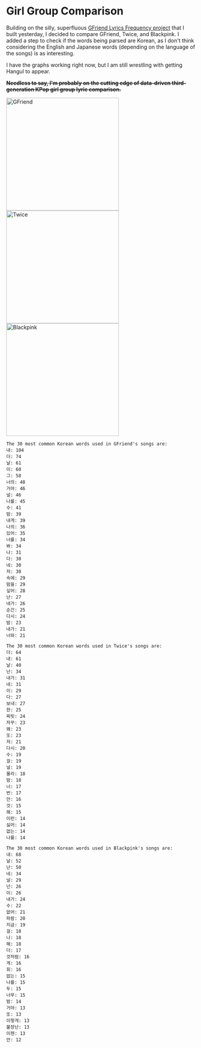 # Girl Group Comparison
Building on the silly, superfluous [GFriend Lyrics Frequency project](https://github.com/jbecker7/GFriend-Lyrics-Frequency) that I built yesterday, I decided to compare GFriend, Twice, and Blackpink. I added a step to check if the words being parsed are Korean, as I don't think considering the English and Japanese words (depending on the language of the songs) is as interesting. 

I have the graphs working right now, but I am still wrestling with getting Hangul to appear.

<s><b>Needless to say, I'm probably on the cutting edge of data-driven third-generation KPop girl group lyric comparison.</b></s>

<img src="https://i.pinimg.com/originals/18/b8/86/18b8865330c1dde73b3a5472b94593b1.jpg" alt="GFriend" width="300"/>

<img src="https://lh3.googleusercontent.com/l4z8Sh5vRWmCIPW0zlgGxCqeV4N9xtbHwuWceIVUkpJhYPUeFLTCjt_Ogo9sAu9aEpREbv5NW5O-a8SzQDTqaZwcJ1aXoGF-4k6WZYj16vSQ_A=w1200-h600-pp-rj-s365" alt="Twice" width="300"/>

<img src="https://imgs.search.brave.com/2E8CDMnE-FbbLTO3Kp6pXQHmsoV4vdJ8ae_1wBLLQmg/rs:fit:1001:539:1/g:ce/aHR0cHM6Ly93d3cu/YWxsa3BvcC5jb20v/dXBsb2FkLzIwMTkv/MDIvY29udGVudC8w/ODEwNTEvMjAxOTAy/MDgtYmxhY2twaW5r/anBnLmpwZw" alt="Blackpink" width="300"/>





```
The 30 most common Korean words used in GFriend's songs are:
내: 104
더: 74
날: 61
이: 60
그: 58
너의: 48
거야: 46
널: 46
나를: 45
수: 41
맘: 39
내게: 39
나의: 36
있어: 35
너를: 34
봐: 34
나: 31
다: 30
네: 30
저: 30
속에: 29
맘을: 29
싶어: 28
난: 27
네가: 26
순간: 25
다시: 24
밤: 23
내가: 21
너와: 21
```

```
The 30 most common Korean words used in Twice's songs are:
더: 64
내: 61
날: 40
난: 34
내가: 31
네: 31
이: 29
다: 27
보내: 27
한: 25
찌릿: 24
자꾸: 23
왜: 23
또: 23
저: 21
다시: 20
수: 19
걸: 19
널: 19
몰라: 18
맘: 18
너: 17
번: 17
안: 16
것: 15
해: 15
이런: 14
싫어: 14
없는: 14
나를: 14
```

```
The 30 most common Korean words used in Blackpink's songs are:
내: 68
날: 52
난: 50
네: 34
널: 29
넌: 26
이: 26
내가: 24
수: 22
없어: 21
파람: 20
지금: 19
걸: 18
나: 18
해: 18
더: 17
것처럼: 16
게: 16
휘: 16
없는: 15
나를: 15
두: 15
너무: 15
밤: 14
거야: 13
또: 13
이렇게: 13
불장난: 13
이젠: 13
안: 12
```
